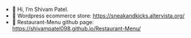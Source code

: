 - 👋 Hi, I’m Shivam Patel.
- 🔗 Wordpress ecommerce store: https://sneakandkicks.altervista.org/
- 🔗 Restaurant-Menu github page: https://shivampatel098.github.io/Restaurant-Menu/

<!---
Shivampatel098/Shivampatel098 is a ✨ special ✨ repository because its `README.md` (this file) appears on your GitHub profile.
You can click the Preview link to take a look at your changes.
--->
